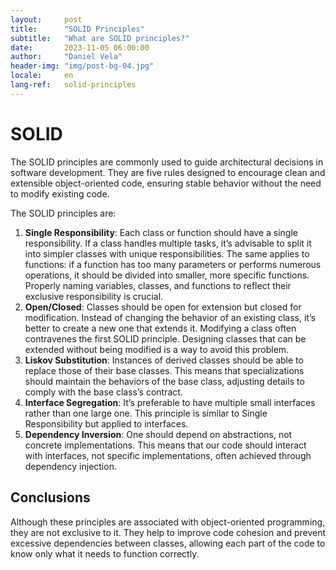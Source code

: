 ```yaml
---
layout:     post
title:      "SOLID Principles"
subtitle:   "What are SOLID principles?"
date:       2023-11-05 06:00:00
author:     "Daniel Vela"
header-img: "img/post-bg-04.jpg"
locale:     en
lang-ref:   solid-principles
---
```


# SOLID

The SOLID principles are commonly used to guide architectural decisions in software development. They are five rules designed to encourage clean and extensible object-oriented code, ensuring stable behavior without the need to modify existing code.

The SOLID principles are:

1.	**Single Responsibility**: Each class or function should have a single responsibility. If a class handles multiple tasks, it’s advisable to split it into simpler classes with unique responsibilities. The same applies to functions: if a function has too many parameters or performs numerous operations, it should be divided into smaller, more specific functions.
Properly naming variables, classes, and functions to reflect their exclusive responsibility is crucial.
2.	**Open/Closed**: Classes should be open for extension but closed for modification. Instead of changing the behavior of an existing class, it’s better to create a new one that extends it.
Modifying a class often contravenes the first SOLID principle. Designing classes that can be extended without being modified is a way to avoid this problem.
3.	**Liskov Substitution**: Instances of derived classes should be able to replace those of their base classes. This means that specializations should maintain the behaviors of the base class, adjusting details to comply with the base class’s contract.
4.	**Interface Segregation**: It’s preferable to have multiple small interfaces rather than one large one. This principle is similar to Single Responsibility but applied to interfaces.
5.	**Dependency Inversion**: One should depend on abstractions, not concrete implementations. This means that our code should interact with interfaces, not specific implementations, often achieved through dependency injection.

## Conclusions

Although these principles are associated with object-oriented programming, they are not exclusive to it. They help to improve code cohesion and prevent excessive dependencies between classes, allowing each part of the code to know only what it needs to function correctly.
